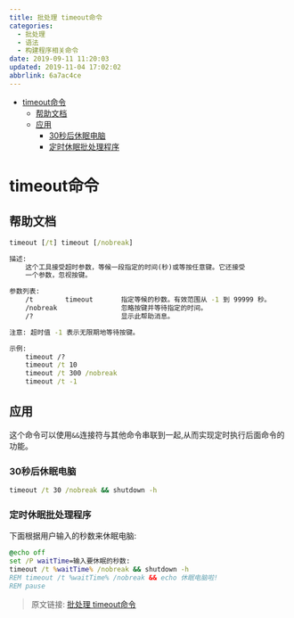 ```yaml
---
title: 批处理 timeout命令
categories: 
  - 批处理
  - 语法
  - 构建程序相关命令
date: 2019-09-11 11:20:03
updated: 2019-11-04 17:02:02
abbrlink: 6a7ac4ce
---
```

- [timeout命令](/blog/6a7ac4ce/#timeout命令)
    - [帮助文档](/blog/6a7ac4ce/#帮助文档)
    - [应用](/blog/6a7ac4ce/#应用)
        - [30秒后休眠电脑](/blog/6a7ac4ce/#30秒后休眠电脑)
        - [定时休眠批处理程序](/blog/6a7ac4ce/#定时休眠批处理程序)

<!--more-->
<script src="https://cdn.bootcss.com/jquery/3.4.0/jquery.slim.min.js"></script>
<script>$(document).ready(function () {$(".post-body > ul:nth-child(1)").hide();});</script>

<!--end-->
# timeout命令 #
## 帮助文档 ##
```cmd
timeout [/t] timeout [/nobreak] 

描述:
    这个工具接受超时参数，等候一段指定的时间(秒)或等按任意键。它还接受
    一个参数，忽视按键。

参数列表:
    /t        timeout       指定等候的秒数。有效范围从 -1 到 99999 秒。
    /nobreak                忽略按键并等待指定的时间。
    /?                      显示此帮助消息。

注意: 超时值 -1 表示无限期地等待按键。

示例:
    timeout /?
    timeout /t 10
    timeout /t 300 /nobreak
    timeout /t -1
```
## 应用 ##
这个命令可以使用`&&`连接符与其他命令串联到一起,从而实现定时执行后面命令的功能。
### 30秒后休眠电脑 ###
```cmd
timeout /t 30 /nobreak && shutdown -h
```
### 定时休眠批处理程序 ###
下面根据用户输入的秒数来休眠电脑:
```bat
@echo off
set /P waitTime=输入要休眠的秒数:
timeout /t %waitTime% /nobreak && shutdown -h
REM timeout /t %waitTime% /nobreak && echo 休眠电脑啦!
REM pause
```

>原文链接: [批处理 timeout命令](https://lanlan2017.github.io/blog/6a7ac4ce/)
